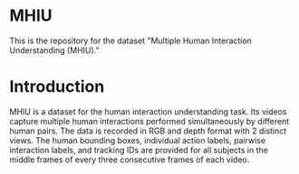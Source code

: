 # MHIU 
This is the repository for the dataset "Multiple Human Interaction Understanding (MHIU)."

# Introduction
MHIU is a dataset for the human interaction understanding task. Its videos capture multiple human interactions performed simultaneously by different human pairs. The data is recorded in RGB and depth format with 2 distinct views. The human bounding boxes, individual action labels, pairwise interaction labels, and tracking IDs are provided for all subjects in the middle frames of every three consecutive frames of each video. 

